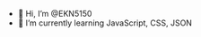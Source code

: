 - 👋 Hi, I’m @EKN5150
- 🌱 I’m currently learning JavaScript, CSS, JSON

<!---
EKN5150/EKN5150 is a ✨ special ✨ repository because its `README.md` (this file) appears on your GitHub profile.
You can click the Preview link to take a look at your changes.
--->
